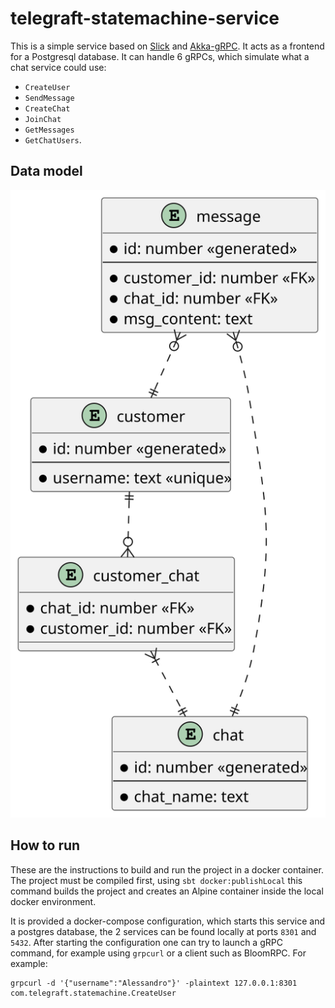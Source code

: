 # telegraft-statemachine-service

This is a simple service based on [Slick](https://scala-slick.org/) and 
[Akka-gRPC](https://doc.akka.io/docs/akka-grpc/current/index.html). It acts as a frontend
for a Postgresql database.
It can handle 6 gRPCs, which simulate what a chat service could use:

- `CreateUser`
- `SendMessage`
- `CreateChat`
- `JoinChat`
- `GetMessages` 
- `GetChatUsers`.

## Data model

![Data model](../docs/diagrams/out/database.svg)

## How to run

These are the instructions to build and run the project in a docker container.
The project must be compiled first, using `sbt docker:publishLocal` this command
builds the project and creates an Alpine container inside the local docker
environment.

It is provided a docker-compose configuration, which starts this service and
a postgres database, the 2 services can be found locally at ports `8301` and `5432`.
After starting the configuration one can try to launch a gRPC command, for example using
`grpcurl` or a client such as BloomRPC. For example:

```
grpcurl -d '{"username":"Alessandro"}' -plaintext 127.0.0.1:8301 com.telegraft.statemachine.CreateUser
```
